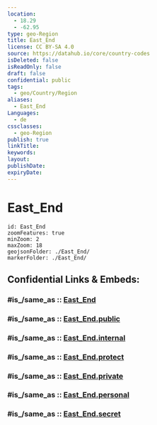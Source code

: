 ```yaml
---
location:
  - 18.29
  - -62.95
type: geo-Region
title: East_End
license: CC BY-SA 4.0
source: https://datahub.io/core/country-codes
isDeleted: false
isReadOnly: false
draft: false
confidential: public
tags:
  - geo/Country/Region
aliases:
  - East_End
Languages:
  - de
cssclasses:
  - geo-Region
publish: true
linkTitle:
keywords:
layout:
publishDate:
expiryDate:
---
```


# East_End

```leaflet
id: East_End
zoomFeatures: true 
minZoom: 2 
maxZoom: 18
geojsonFolder: ./East_End/
markerFolder: ./East_End/
```


## Confidential Links & Embeds: 

### #is_/same_as :: [East_End](/_Standards/Earth/Continent/America~Caribbean/Anguilla/Counties~Anguilla/East_End.md) 

### #is_/same_as :: [East_End.public](/_public/Earth/Continent/America~Caribbean/Anguilla/Counties~Anguilla/East_End.public.md) 

### #is_/same_as :: [East_End.internal](/_internal/Earth/Continent/America~Caribbean/Anguilla/Counties~Anguilla/East_End.internal.md) 

### #is_/same_as :: [East_End.protect](/_protect/Earth/Continent/America~Caribbean/Anguilla/Counties~Anguilla/East_End.protect.md) 

### #is_/same_as :: [East_End.private](/_private/Earth/Continent/America~Caribbean/Anguilla/Counties~Anguilla/East_End.private.md) 

### #is_/same_as :: [East_End.personal](/_personal/Earth/Continent/America~Caribbean/Anguilla/Counties~Anguilla/East_End.personal.md) 

### #is_/same_as :: [East_End.secret](/_secret/Earth/Continent/America~Caribbean/Anguilla/Counties~Anguilla/East_End.secret.md)

